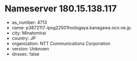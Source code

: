 # Nameserver 180.15.138.117

* as_number: 4713
* name: p3872117-ipxg22501hodogaya.kanagawa.ocn.ne.jp.
* city: Minatomirai
* country: JP
* organization: NTT Communications Corporation
* version: Unknown
* dnssec: false
